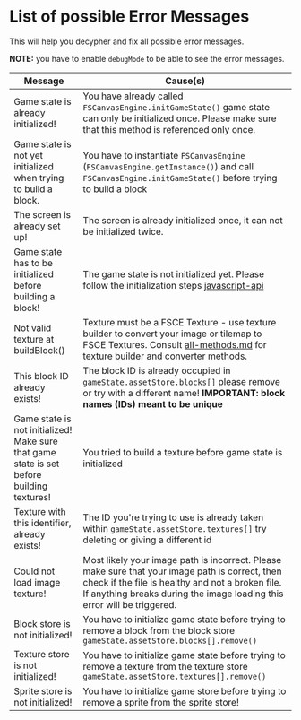 # List of possible Error Messages

This will help you decypher and fix all possible error messages. 

**NOTE:** you have to enable `debugMode` to be able to see the error messages.

| Message | Cause(s) |
| ------- | ------ |
| Game state is already initialized! | You have already called `FSCanvasEngine.initGameState()` game state can only be initialized once. Please make sure that this method is referenced only once. |
| Game state is not yet initialized when trying to build a block. | You have to instantiate `FSCanvasEngine` (`FSCanvasEngine.getInstance()`) and call `FSCanvasEngine.initGameState()` before trying to build a block | 
| The screen is already set up! | The screen is already initialized once, it can not be initialized twice.|
| Game state has to be initialized before building a block! | The game state is not initialized yet. Please follow the initialization steps [javascript-api](./javascript%20API/javascript-api.md)|
| Not valid texture at buildBlock() | Texture must be a FSCE Texture - use texture builder to convert your image or tilemap to FSCE Textures. Consult [all-methods.md](./javascript%20API/all-methods.md) for texture builder and converter methods.|
| This block ID already exists! | The block ID is already occupied in `gameState.assetStore.blocks[]` please remove or try with a different name! **IMPORTANT: block names (IDs) meant to be unique** |
| Game state is not initialized! Make sure that game state is set before building textures! | You tried to build a texture before game state is initialized |
| Texture with this identifier, already exists! | The ID you're trying to use is already taken within `gameState.assetStore.textures[]` try deleting or giving a different id |
| Could not load image texture! | Most likely your image path is incorrect. Please make sure that your image path is correct, then check if the file is healthy and not a broken file. If anything breaks during the image loading this error will be triggered. |
| Block store is not initialized! | You have to initialize game state before trying to remove a block from the block store `gameState.assetStore.blocks[].remove()` |
| Texture store is not initialized! | You have to initialize game state before trying to remove a texture from the texture store `gameState.assetStore.textures[].remove()` |
| Sprite store is not initialized! | You have to initialize game store before trying to remove a sprite from the sprite store! |